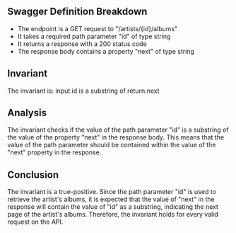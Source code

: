 ## Swagger Definition Breakdown
- The endpoint is a GET request to "/artists/{id}/albums"
- It takes a required path parameter "id" of type string
- It returns a response with a 200 status code
- The response body contains a property "next" of type string

## Invariant
The invariant is: input.id is a substring of return.next

## Analysis
The invariant checks if the value of the path parameter "id" is a substring of the value of the property "next" in the response body. This means that the value of the path parameter should be contained within the value of the "next" property in the response.

## Conclusion
The invariant is a true-positive. Since the path parameter "id" is used to retrieve the artist's albums, it is expected that the value of "next" in the response will contain the value of "id" as a substring, indicating the next page of the artist's albums. Therefore, the invariant holds for every valid request on the API.
